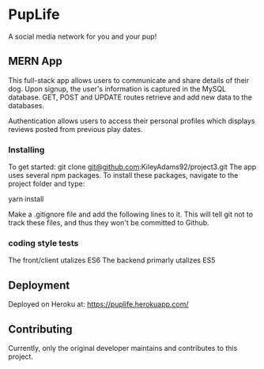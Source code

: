 # PupLife

A social media network for you and your pup!

## MERN App

This full-stack app allows users to communicate and share details of their dog.  Upon signup, the user's information is captured in the MySQL database.  GET, POST and UPDATE routes retrieve and add new data to the databases.

Authentication allows users to access their personal profiles which displays reviews posted from previous play dates.

### Installing
To get started: git clone git@github.com:KileyAdams92/project3.git 
The app uses several npm packages. To install these packages, navigate to the project folder and type:

yarn install

Make a .gitignore file and add the following lines to it. This will tell git not to track these files, and thus they won't be committed to Github.


### coding style tests
The front/client utalizes ES6
The backend primarly utalizes ES5

## Deployment

Deployed on Heroku at:
https://puplife.herokuapp.com/

## Contributing

Currently, only the original developer maintains and contributes to this project.
